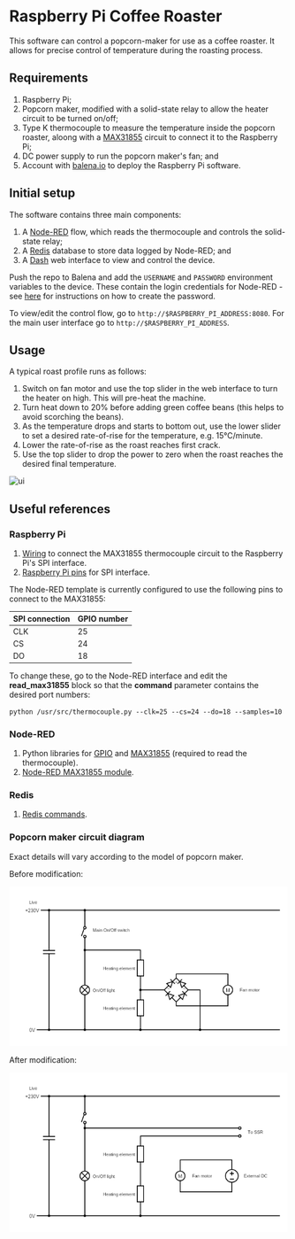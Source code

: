 # Raspberry Pi Coffee Roaster

This software can control a popcorn-maker for use as a coffee roaster. It allows for precise control of temperature during the roasting process.

## Requirements

1.  Raspberry Pi;
2.  Popcorn maker, modified with a solid-state relay to allow the heater circuit to be turned on/off;
3.  Type K thermocouple to measure the temperature inside the popcorn roaster, aloong with a [MAX31855](https://www.adafruit.com/product/269) circuit to connect it to the Raspberry Pi;
4.  DC power supply to run the popcorn maker's fan; and
5.  Account with [balena.io](https://www.balena.io/) to deploy the Raspberry Pi software.

## Initial setup

The software contains three main components:

1.  A [Node-RED](https://nodered.org/) flow, which reads the thermocouple and controls the solid-state relay;
2.  A [Redis](https://redis.io/) database to store data logged by Node-RED; and
3.  A [Dash](https://plot.ly/products/dash/) web interface to view and control the device.

Push the repo to Balena and add the `USERNAME` and `PASSWORD` environment variables to the device. These contain the login credentials for Node-RED - see [here](https://github.com/balena-io-projects/balena-node-red) for instructions on how to create the password.

To view/edit the control flow, go to `http://$RASPBERRY_PI_ADDRESS:8080`.  For the main user interface go to `http://$RASPBERRY_PI_ADDRESS`.

## Usage

A typical roast profile runs as follows:

1.  Switch on fan motor and use the top slider in the web interface to turn the heater on high. This will pre-heat the machine.
2.  Turn heat down to 20% before adding green coffee beans (this helps to avoid scorching the beans).
3.  As the temperature drops and starts to bottom out, use the lower slider to set a desired rate-of-rise for the temperature, e.g. 15°C/minute.
4.  Lower the rate-of-rise as the roast reaches first crack.
5.  Use the top slider to drop the power to zero when the roast reaches the desired final temperature.

![ui](figures/ui.png)

## Useful references

### Raspberry Pi

1.  [Wiring](https://learn.adafruit.com/max31855-thermocouple-python-library?view=all#hardware-spi-2-11) to connect the MAX31855 thermocouple circuit to the Raspberry Pi's SPI interface.
2.  [Raspberry Pi pins](https://pinout.xyz/pinout/spi) for SPI interface.

The Node-RED template is currently configured to use the following pins to connect to the MAX31855:

| SPI connection | GPIO number |
|----------------|-------------|
| CLK            | 25          |
| CS             | 24          |
| DO             | 18          |

To change these, go to the Node-RED interface and edit the **read_max31855** block so that the **command** parameter contains the desired port numbers:

    python /usr/src/thermocouple.py --clk=25 --cs=24 --do=18 --samples=10

### Node-RED

1.  Python libraries for [GPIO](https://github.com/adafruit/Adafruit_Python_GPIO) and [MAX31855](https://github.com/adafruit/Adafruit_Python_MAX31855) (required to read the thermocouple).
2.  [Node-RED MAX31855 module](https://github.com/Heatworks/node-red-contrib-adafruit-max31855).

### Redis

1.  [Redis commands](https://redis.io/commands).

### Popcorn maker circuit diagram

Exact details will vary according to the model of popcorn maker.

Before modification:

![before](figures/circuit-before.png)

After modification:

![after](figures/circuit-after.png)
